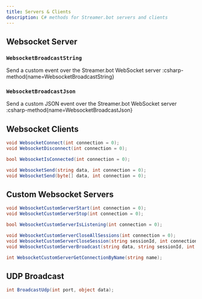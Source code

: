 ```yaml
---
title: Servers & Clients
description: C# methods for Streamer.bot servers and clients
---
```


## Websocket Server

### `WebsocketBroadcastString`
Send a custom event over the Streamer.bot WebSocket server
:csharp-method{name=WebsocketBroadcastString}

### `WebsocketBroadcastJson`
Send a custom JSON event over the Streamer.bot WebSocket server
:csharp-method{name=WebsocketBroadcastJson}

## Websocket Clients
```csharp
void WebsocketConnect(int connection = 0);
void WebsocketDisconnect(int connection = 0);
```

```csharp
bool WebsocketIsConnected(int connection = 0);
```

```csharp
void WebsocketSend(string data, int connection = 0);
void WebsocketSend(byte[] data, int connection = 0);
```

## Custom Websocket Servers
```csharp
void WebsocketCustomServerStart(int connection = 0);
void WebsocketCustomServerStop(int connection = 0);
```

```csharp
bool WebsocketCustomServerIsListening(int connection = 0);
```

```csharp
void WebsocketCustomServerCloseAllSessions(int connection = 0);
void WebsocketCustomServerCloseSession(string sessionId, int connection = 0);
void WebsocketCustomServerBroadcast(string data, string sessionId, int connection = 0);
```

```csharp
int WebsocketCustomServerGetConnectionByName(string name);
```

## UDP Broadcast
```csharp
int BroadcastUdp(int port, object data);
```